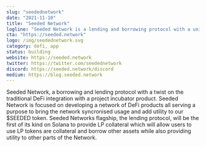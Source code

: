 ```yaml
---
slug: "seedednetwork"
date: "2021-11-10"
title: "Seeded Network"
logline: "Seeded Network is a lending and borrowing protocol with a unique incubator product on Solana."
cta: "https://seeded.network"
logo: /img/seedednetwork.svg
category: defi, app
status: building
website: https://seeded.network
twitter: https://twitter.com/seedednetwork
discord: https://seeded.network/discord
medium: https://blog.seeded.network
---
```


Seeded Network, a borrowing and lending protocol with a twist on the traditional DeFi integration with a project incubator product. Seeded Network is focused on developing a network of DeFi products all serving a purpose to bring the network syncronised usage and add utility to our $SEEDED token. Seeded Networks flagship, the lending protocol, will be the first of its kind on Solana to provide LP collateral which will allow users to use LP tokens are collateral and borrow other assets while also providing utility to other parts of the Network.
